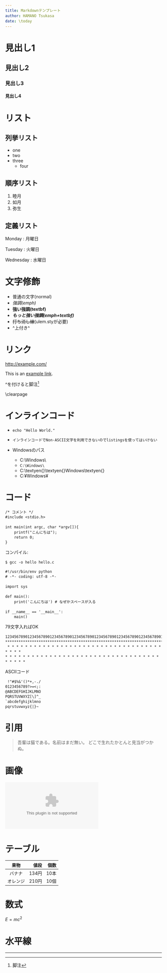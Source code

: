 ```yaml
---
title: Markdownテンプレート
author: HAMANO Tsukasa
date: \today
---
```


# 見出し1
## 見出し2
### 見出し3
#### 見出し4

# リスト
## 列挙リスト
 * one
 * two
 * three
    - four

## 順序リスト
 1. 睦月
 2. 如月
 3. 弥生

## 定義リスト

Monday
:   月曜日

Tuesday
:   火曜日

Wednesday
:   水曜日

# 文字修飾
 - 普通の文字(normal)
 - *強調(emph)*
 - **強い強調(textbf)**
 - ***もっと強い強調(emph+textbf)***
 - ~~打ち消し線~~(ulem.styが必要)
 - ^上付き^

# リンク

<http://example.com/>

This is an [example link](http://example.com/).

^を付けると脚注[^1]

[^1]: 脚注

\clearpage

# インラインコード

 * `echo "Hello World."`

 * `インラインコードでNon-ASCII文字を利用できないのでlistingsを使ってはいけない`

 * Windowsのパス
    - C:\\Windows\\
    - `C:\Windows\`
    - C:\textyen{}\textyen{}Windows\textyen{}
    - C:¥Windows¥

# コード

~~~ {.c}
/* コメント */
#include <stdio.h>

int main(int argc, char *argv[]){
    printf("こんにちは");
    return 0;
}
~~~

コンパイル:

~~~ {.bash}
$ gcc -o hello hello.c
~~~

~~~ {.python}
#!/usr/bin/env python
# -*- coding: utf-8 -*-

import sys

def main():
    print('こんにちは') # なぜかスペースが入る

if __name__ == '__main__':
    main()
~~~

79文字入ればOK

~~~
1234567890123456789012345678901234567890123456789012345678901234567890123456789
*******************************************************************************
 * * * * * * * * * * * * * * * * * * * * * * * * * * * * * * * * * * * * * * * 
* * * * * * * * * * * * * * * * * * * * * * * * * * * * * * * * * * * * * * * *
~~~

ASCIIコード

~~~
 !"#$%&'()*+,-./
0123456789?>=<;:
@ABCDEFGHIJKLMNO
PQRSTUVWXYZ[\]^_
`abcdefghijklmno
pqrstuvwxyz{|}~
~~~

# 引用

> 吾輩は猫である。名前はまだ無い。
> どこで生れたかとんと見当がつかぬ。

# 画像
![代替テキスト](latex.eps)

# テーブル

| 果物    | 値段 | 個数 |
|:-------:|-----:|-----:|
|バナナ|134円|10本|
|オレンジ|210円|10個|

# 数式
$E=mc^2$

# 水平線

- - -
